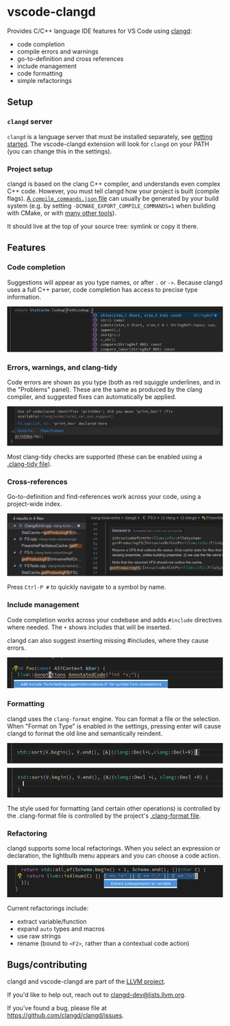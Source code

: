 # vscode-clangd

Provides C/C++ language IDE features for VS Code using [clangd](https://clang.llvm.org/extra/clangd.html):

 - code completion
 - compile errors and warnings
 - go-to-definition and cross references
 - include management
 - code formatting
 - simple refactorings

## Setup

### `clangd` server

`clangd` is a language server that must be installed separately, see
[getting started](https://clang.llvm.org/extra/clangd/Installation.html#installing-clangd).
The vscode-clangd extension will look for `clangd` on your PATH (you can change
this in the settings).

### Project setup

clangd is based on the clang C++ compiler, and understands even complex C++
code.  However, you must tell clangd how your project is built (compile flags).
[A `compile_commands.json` file](http://clang.llvm.org/docs/JSONCompilationDatabase.html)
can usually be generated by your build system
(e.g. by setting `-DCMAKE_EXPORT_COMPILE_COMMANDS=1` when building with CMake,
or with
[many other tools](https://sarcasm.github.io/notes/dev/compilation-database.html)).

It should live at the top of your source tree: symlink or copy it there.

## Features

### Code completion

Suggestions will appear as you type names, or after `.` or `->`.
Because clangd uses a full C++ parser, code completion has access to precise
type information.

![Code completion](doc-assets/complete.png)

### Errors, warnings, and clang-tidy

Code errors are shown as you type (both as red squiggle underlines, and in the
"Problems" panel). These are the same as produced by the clang compiler, and
suggested fixes can automatically be applied.

![Error with fix](doc-assets/diagnostics.png)

Most clang-tidy checks are supported (these can be enabled using a [.clang-tidy
file](https://clang.llvm.org/extra/clang-tidy/)).

### Cross-references

Go-to-definition and find-references work across your code, using a project-wide
index.

![Cross-reference list](doc-assets/xrefs.png)

Press `Ctrl-P #` to quickly navigate to a symbol by name.

### Include management

Code completion works across your codebase and adds `#include` directives where
needed. The `•` shows includes that will be inserted.

clangd can also suggest inserting missing #includes, where they cause errors.

![Fix inserts include](doc-assets/include.png)

### Formatting

clangd uses the `clang-format` engine. You can format a file or the selection.
When "Format on Type" is enabled in the settings, pressing enter will cause
clangd to format the old line and semantically reindent.

![Format-on-type](doc-assets/format.png)

The style used for formatting (and certain other operations) is controlled by
the .clang-format file is controlled by the project's
[.clang-format file](https://clang.llvm.org/docs/ClangFormatStyleOptions.html).

### Refactoring

clangd supports some local refactorings. When you select an expression or
declaration, the lightbulb menu appears and you can choose a code action.

![Extract variable code action](doc-assets/extract.png)

Current refactorings include:
 - extract variable/function
 - expand `auto` types and macros
 - use raw strings
 - rename (bound to `<F2>`, rather than a contextual code action)

## Bugs/contributing

clangd and vscode-clangd are part of the [LLVM project](https://llvm.org).

If you'd like to help out, reach out to clangd-dev@lists.llvm.org.

If you've found a bug, please file at https://github.com/clangd/clangd/issues.
